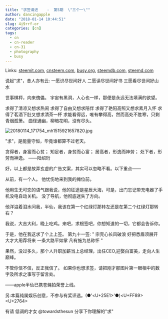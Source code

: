 ```yaml
---
title: "求签请进    -  第5期  \"三个一\""
author: dancingapple
date: "2018-01-14 10:44:51"
slug: 4i9rrf-or
categories: [cn]
tags: 
  - cn
  - cn-reader
  - cn-31
  - photography
  - busy
---
```


Links: [steemit.com](https://steemit.com/cn/@dancingapple/4i9rrf-or), [cnsteem.com](https://cnsteem.com/cn/@dancingapple/4i9rrf-or), [busy.org](https://busy.org/cn/@dancingapple/4i9rrf-or), [steemdb.com](https://steemdb.com/cn/@dancingapple/4i9rrf-or), [steemd.com](https://steemd.com/cn/@dancingapple/4i9rrf-or)

说起"求"，昔人亦有云:
一愿识尽世间好人
二愿读尽世间好书
三愿看尽世间好山水

世事棋枰，向来傀儡。
宇宙有黑洞，人心也一样，那便是永远无法填满的欲望。

求得了清凉又想求热闹
求得了自由又想求陪伴
求得了艳阳高照又想求素月入怀
求得了茗酒下肚又想求清茶一杯
求能看得远，唯有攀得高，然而高处不胜寒，只剩青烟孤箫。
曲径通幽，柳暗花明，没有尽头。

![20180114_171754_mh1515921657820.jpg](https://steemitimages.com/DQmYwetxGvBvgZ6f1exVSpLuzB4tG9V9NrTtc3buRwSrqr1/20180114_171754_mh1515921657820.jpg)

"求"，是能量守恒，毕竟谁都算不过老天。

贪得者，身富而心贫；
知足者，身贫而心富；
居高者，形逸而神劳；
处下者，形劳而神逸。
——陆绍珩

好，以上都是故弄玄虚的广告文案，其实可以忽略不看。以下重点——

从前，有一个人。
他忧伤地来到我的摊位前。

他用生无可恋的语气跟我说，他的征途是星辰大海，可是，出门忘记带充电器了手机没电自动关机。
没了导航，他彻底迷失了方向。

他洋溢着泪水问我，半仙，我该在第一个红绿灯那转左还是在第二个红绿灯那转右？

我说，大吉大利，晚上吃鸡。来吧，求根签吧，你想知道的一切，它都会告诉你。

于是，他在我这求了个上上签。
第九十一签:
" 宗壳心长风破浪  好把悉眉须展开 大才大用荐将来  一条大路平如掌 凡有施为总称怀 "

果然，没过多久，那个人升职加薪当上总经理，出任CEO,迎娶白富美，走向人生巅峰。

不管你信不信，反正我信了。
如果你也想求签，请把刚才那图片第一眼相中的数字及所求之事写于留言处。

——apple半仙已携苍蝇拍荣誉上线。


另:本篇纯属娱乐创意，不参与有奖评选。(●'<U+25E1>'●)<U+FF89><U+2764>



有请 低调的才女 @towardsthesun 分享下你理解的"求"
